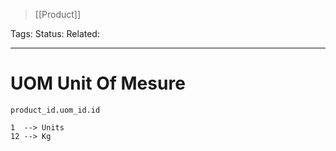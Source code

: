 > [[Product]]

Tags: 
Status: 
Related: 

___

# UOM Unit Of Mesure

`product_id.uom_id.id`
```
1  --> Units
12 --> Kg
```